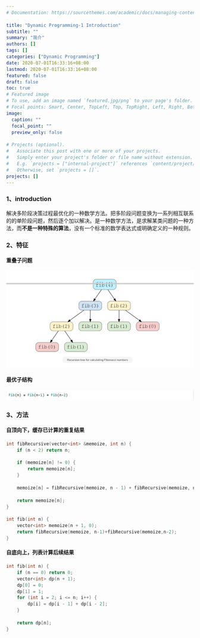 ```yaml
---
# Documentation: https://sourcethemes.com/academic/docs/managing-content/

title: "Dynamic Programming-1 Introduction"
subtitle: ""
summary: "简介"
authors: []
tags: []
categories: ["Dynamic Programming"]
date: 2020-07-01T16:33:16+08:00
lastmod: 2020-07-01T16:33:16+08:00
featured: false
draft: false
toc: true
# Featured image
# To use, add an image named `featured.jpg/png` to your page's folder.
# Focal points: Smart, Center, TopLeft, Top, TopRight, Left, Right, BottomLeft, Bottom, BottomRight.
image:
  caption: ""
  focal_point: ""
  preview_only: false

# Projects (optional).
#   Associate this post with one or more of your projects.
#   Simply enter your project's folder or file name without extension.
#   E.g. `projects = ["internal-project"]` references `content/project/deep-learning/index.md`.
#   Otherwise, set `projects = []`.
projects: []
---
```


### 1、introduction

​		解决多阶段决策过程最优化的一种数学方法。把多阶段问题变换为一系列相互联系的的单阶段问题，然后逐个加以解决。是一种数学方法，是求解某类问题的一种方法，而**不是一种特殊的算法**，没有一个标准的数学表达式或明确定义的一种规则。

### 2、特征

#### 重叠子问题

![](./2-1.png)

#### 最优子结构

![](./2-2.png)

### 3、方法

#### 自顶向下，缓存已计算的重复结果

```c++
int fibRecursive(vector<int> &memoize, int n) {
    if (n < 2) return n;

    if (memoize[n] != 0) {
        return memoize[n];
    }
    
    memoize[n] = fibRecursive(memoize, n - 1) + fibRecursive(memoize, n - 2);

    return memoize[n];
}

int fib(int n) {
    vector<int> memoize(n + 1, 0);
    return fibRecursive(memoize, n-1)+fibRecursive(memoize,n-2);
}
```



#### 自底向上，列表计算后续结果

```c++
int fib(int n) {
    if (n == 0) return 0;
    vector<int> dp(n + 1);
    dp[0] = 0;
    dp[1] = 1;
    for (int i = 2; i <= n; i++) {
        dp[i] = dp[i - 1] + dp[i - 2];
    }

    return dp[n];
}
```

